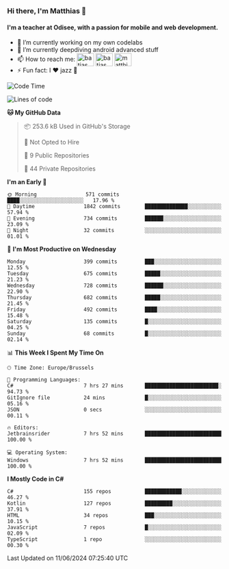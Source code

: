 ### Hi there, I'm Matthias 👋

#### I'm a teacher at Odisee, with a passion for mobile and web development.

- 🔭 I’m currently working on my own codelabs
- 🌱 I’m currently deepdiving android advanced stuff
- 📫 How to reach me: <a href="https://dev.to/batjas" target="_blank"><img align="center" src="https://raw.githubusercontent.com/rahuldkjain/github-profile-readme-generator/master/src/images/icons/Social/devto.svg" alt="batjas" height="30" width="40" /></a>
<a href="https://twitter.com/batjas" target="_blank"><img align="center" src="https://raw.githubusercontent.com/rahuldkjain/github-profile-readme-generator/master/src/images/icons/Social/twitter.svg" alt="batjas" height="30" width="40" /></a>
<a href="https://linkedin.com/in/matthiasdruwé" target="_blank"><img align="center" src="https://raw.githubusercontent.com/rahuldkjain/github-profile-readme-generator/master/src/images/icons/Social/linked-in-alt.svg" alt="matthiasdruwé" height="30" width="40" /></a>
- ⚡ Fun fact: I ❤ jazz 🎷


<!--START_SECTION:waka-->
![Code Time](http://img.shields.io/badge/Code%20Time-1%2C222%20hrs%206%20mins-blue)

![Lines of code](https://img.shields.io/badge/From%20Hello%20World%20I%27ve%20Written-4.6%20million%20lines%20of%20code-blue)

**🐱 My GitHub Data** 

> 📦 253.6 kB Used in GitHub's Storage 
 > 
> 🚫 Not Opted to Hire
 > 
> 📜 9 Public Repositories 
 > 
> 🔑 44 Private Repositories 
 > 
**I'm an Early 🐤** 

```text
🌞 Morning                571 commits         ████░░░░░░░░░░░░░░░░░░░░░   17.96 % 
🌆 Daytime                1842 commits        ██████████████░░░░░░░░░░░   57.94 % 
🌃 Evening                734 commits         ██████░░░░░░░░░░░░░░░░░░░   23.09 % 
🌙 Night                  32 commits          ░░░░░░░░░░░░░░░░░░░░░░░░░   01.01 % 
```
📅 **I'm Most Productive on Wednesday** 

```text
Monday                   399 commits         ███░░░░░░░░░░░░░░░░░░░░░░   12.55 % 
Tuesday                  675 commits         █████░░░░░░░░░░░░░░░░░░░░   21.23 % 
Wednesday                728 commits         ██████░░░░░░░░░░░░░░░░░░░   22.90 % 
Thursday                 682 commits         █████░░░░░░░░░░░░░░░░░░░░   21.45 % 
Friday                   492 commits         ████░░░░░░░░░░░░░░░░░░░░░   15.48 % 
Saturday                 135 commits         █░░░░░░░░░░░░░░░░░░░░░░░░   04.25 % 
Sunday                   68 commits          █░░░░░░░░░░░░░░░░░░░░░░░░   02.14 % 
```


📊 **This Week I Spent My Time On** 

```text
🕑︎ Time Zone: Europe/Brussels

💬 Programming Languages: 
C#                       7 hrs 27 mins       ████████████████████████░   94.73 % 
GitIgnore file           24 mins             █░░░░░░░░░░░░░░░░░░░░░░░░   05.16 % 
JSON                     0 secs              ░░░░░░░░░░░░░░░░░░░░░░░░░   00.11 % 

🔥 Editors: 
Jetbrainsrider           7 hrs 52 mins       █████████████████████████   100.00 % 

💻 Operating System: 
Windows                  7 hrs 52 mins       █████████████████████████   100.00 % 
```

**I Mostly Code in C#** 

```text
C#                       155 repos           ████████████░░░░░░░░░░░░░   46.27 % 
Kotlin                   127 repos           █████████░░░░░░░░░░░░░░░░   37.91 % 
HTML                     34 repos            ███░░░░░░░░░░░░░░░░░░░░░░   10.15 % 
JavaScript               7 repos             █░░░░░░░░░░░░░░░░░░░░░░░░   02.09 % 
TypeScript               1 repo              ░░░░░░░░░░░░░░░░░░░░░░░░░   00.30 % 
```




 Last Updated on 11/06/2024 07:25:40 UTC
<!--END_SECTION:waka-->
